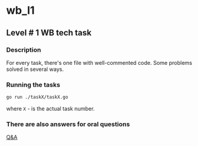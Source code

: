 # wb_l1
## Level # 1 WB tech task
### Description
For every task, there's one file with well-commented code.
Some problems solved in several ways.
### Running the tasks
```sh
go run ./taskX/taskX.go
```
where `X` - is the actual task number.

### There are also answers for oral questions
[Q&A](./oralQuestions/questions.md)

